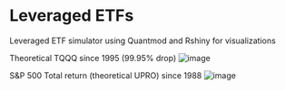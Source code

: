 # Leveraged ETFs
Leveraged ETF simulator using Quantmod and Rshiny for visualizations


Theoretical TQQQ since 1995 (99.95% drop)
![image](https://user-images.githubusercontent.com/60053486/121105220-aed1a800-c7d1-11eb-96fa-e0a43d4010a4.png)

S&P 500 Total return (theoretical UPRO) since 1988
![image](https://user-images.githubusercontent.com/60053486/121105062-4edb0180-c7d1-11eb-8ddb-243b334fd9c8.png)


